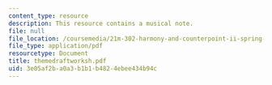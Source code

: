 ```yaml
---
content_type: resource
description: This resource contains a musical note.
file: null
file_location: /coursemedia/21m-302-harmony-and-counterpoint-ii-spring-2005/3e05af2ba0a3b1b1b4824ebee434b94c_themedraftworksh.pdf
file_type: application/pdf
resourcetype: Document
title: themedraftworksh.pdf
uid: 3e05af2b-a0a3-b1b1-b482-4ebee434b94c
---
```

